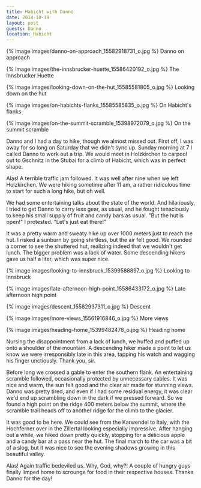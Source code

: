 ```yaml
---
title: Habicht with Danno
date: 2014-10-19
layout: post
guests: Danno
location: Habicht
---
```


{% image images/danno-on-approach_15582918731_o.jpg %}
Danno on approach



{% image images/the-innsbrucker-huette_15586420192_o.jpg %}
The Innsbrucker Huette



{% image images/looking-down-on-the-hut_15585581805_o.jpg %}
Looking down on the hut



{% image images/on-habichts-flanks_15585585835_o.jpg %}
On Habicht's flanks



{% image images/on-the-summit-scramble_15398972079_o.jpg %}
On the summit scramble



Danno and I had a day to hike, though we almost missed out. First off, I was
away for so long on Saturday that we didn't sync up. Sunday morning at 7 I
called Danno to work out a trip. We would meet in Holzkirchen to carpool out to
Gschnitz in the Stubai for a climb of Habicht, which was in perfect shape.

Alas! A terrible traffic jam followed. It was well after nine when we left
Holzkirchen. We were hiking sometime after 11 am, a rather ridiculous time to
start for such a long hike, but oh well.

We had some entertaining talks about the state of the world. And hilariously, I
tried to get Danno to carry less gear, as usual, and he fought tenaciously to
keep his small supply of fruit and candy bars as usual. "But the hut is open!" I
protested. "Let's just eat there!"

It was a pretty warm and sweaty hike up over 1000 meters just to reach the
hut. I risked a sunburn by going shirtless, but the air felt good. We rounded a
corner to see the shuttered hut, realizing indeed that we wouldn't get
lunch. The bigger problem was a lack of water. Some descending hikers gave us
half a liter, which was super nice.

{% image images/looking-to-innsbruck_15399588897_o.jpg %}
Looking to Innsbruck



{% image images/late-afternoon-high-point_15586433172_o.jpg %}
Late afternoon high point



{% image images/descent_15582937311_o.jpg %}
Descent



{% image images/more-views_15561916846_o.jpg %}
More views



{% image images/heading-home_15399482478_o.jpg %}
Heading home



Nursing the disappointment from a lack of lunch, we huffed and puffed up onto a
shoulder of the mountain. A descending hiker made a point to let us know we were
irresponsibly late in this area, tapping his watch and wagging his finger
unctiously. Thank you, sir.

Before long we crossed a gable to enter the southern flank. An entertaining
scramble followed, occasionally protected by unnecessary cables. It was nice and
warm, the sun felt good and the clear air made for stunning views. Danno was
pretty tired, and even if I had some residual energy, it was clear we'd end up
scrambling down in the dark if we pressed forward. So we found a high point on
the ridge 400 meters below the summit, where the scramble trail heads off to
another ridge for the climb to the glacier.

It was good to be here. We could see from the Karwendel to Italy, with the
Hochferner over in the Zillertal looking especially impressive. After hanging
out a while, we hiked down pretty quickly, stopping for a delicious apple and a
candy bar at a pass near the hut. The final march to the car was a bit of a
slog, but it was nice to see the evening shadows growing in this beautiful
valley.

Alas! Again traffic bedeviled us. Why, God, why?! A couple of hungry guys
finally limped home to scrounge for food in their respective houses. Thanks
Danno for the day!



